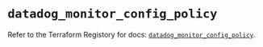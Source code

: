 # `datadog_monitor_config_policy`

Refer to the Terraform Registory for docs: [`datadog_monitor_config_policy`](https://registry.terraform.io/providers/datadog/datadog/3.30.0/docs/resources/monitor_config_policy).
